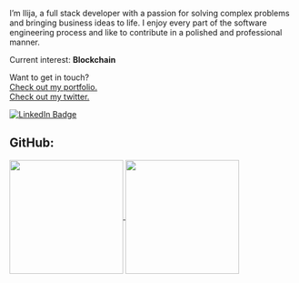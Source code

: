 I’m Ilija, a full stack developer with a passion for solving complex problems and bringing business ideas to life. I enjoy every part of the software engineering process and like to contribute in a polished and professional manner.

Current interest: **Blockchain**


Want to get in touch? 
<br>
[Check out my portfolio.](https://ilijaristovski.netlify.app/)
<br>
[Check out my twitter.](https://twitter.com/RistovskiIlija)

[![LinkedIn Badge](https://img.shields.io/badge/LinkedIn-Profile-informational?style=flat&logo=linkedin&logoColor=white&color=0D76A8)](https://www.linkedin.com/in/ilija-ristovski/)


## GitHub:
<a href="https://github.com/ileristovski1/my-portfolio">
  <img height=200 align="center" src="https://github-readme-stats.vercel.app/api?username=ileristovski1&theme=dark" />
</a>
<a href="https://github.com/ileristovski1/tuuty">
  <img height=200 align="center" src="https://github-readme-stats.vercel.app/api/top-langs?username=ileristovski1&layout=compact&langs_count=8&card_width=320&theme=dark" />
</a>

